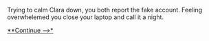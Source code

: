 Trying to calm Clara down, you both report the fake account. Feeling overwhelemed you close your laptop and call it a night. 

[**Continue -->*](/Final%20Proyect/section4_split.md)
